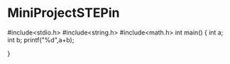 # MiniProjectSTEPin
#include<stdio.h>
#include<string.h>
#include<math.h>
int main()
{
    int a;
    int b;
    printf("%d",a+b);
    
}
